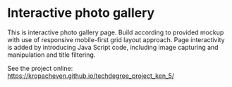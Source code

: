 # Interactive photo gallery

This is interactive photo gallery page. Build according to provided mockup with use of responsive mobile-first grid layout approach. Page interactivity is added by introducing Java Script code, including image capturing and manipulation and title filtering.

 See the project online: https://kropacheven.github.io/techdegree_project_ken_5/

